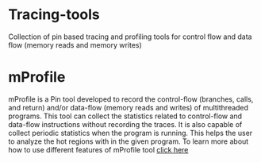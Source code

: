 # Tracing-tools
Collection of pin based tracing and profiling tools for control flow and data flow (memory reads and memory writes)

# mProfile
mProfile is a Pin tool developed to record the control-flow (branches, calls, and return) and/or data-flow 
(memory reads and writes) of multithreaded programs. This tool can collect the statistics related to control-flow and 
data-flow instructions without recording the traces. It is also capable of collect periodic statistics when the program 
is running. This helps the user to analyze the hot regions with in the given program. To learn more about how to use 
different features of mProfile tool [click here]()
